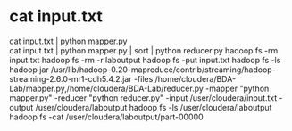 # cat input.txt                                               
cat input.txt | python mapper.py                           
cat input.txt | python mapper.py | sort | python reducer.py
hadoop fs -rm input.txt
hadoop fs -rm -r laboutput
hadoop fs -put input.txt
hadoop fs -ls
hadoop jar /usr/lib/hadoop-0.20-mapreduce/contrib/streaming/hadoop-streaming-2.6.0-mr1-cdh5.4.2.jar -files /home/cloudera/BDA-Lab/mapper.py,/home/cloudera/BDA-Lab/reducer.py -mapper "python mapper.py" -reducer "python reducer.py" -input /user/cloudera/input.txt -output /user/cloudera/laboutput
hadoop fs -ls /user/cloudera/laboutput
hadoop fs -cat /user/cloudera/laboutput/part-00000
